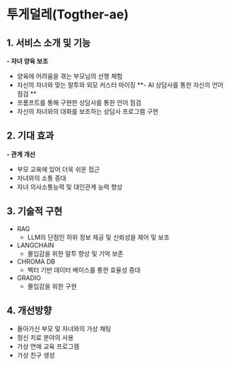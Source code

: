# 투게덜레(Togther-ae)

## 1. 서비스 소개 및 기능
**- 자녀 양육 보조**
  - 양육에 어려움을 겪는 부모님의 선행 체험
  - 자신의 자녀와 맞는 말투와 외모 커스터 마이징
**- AI 상담사를 통한 자신의 언어 점검 **
  - 프롬프트를 통해 구현한 상담사를 통한 언어 점검
  - 자신의 자녀와의 대화를 보조하는 상담사 프로그램 구현
    
## 2. 기대 효과
**- 관계 개선**
  - 부모 교육에 있어 더욱 쉬운 접근
  - 자녀와의 소통 증대
  - 자녀 의사소통능력 및 대인관계 능력 향상
    
## 3. 기술적 구현
- RAG
  - LLM의 단점인 허위 정보 제공 및 신뢰성을 제어 및 보조
- LANGCHAIN
  - 몰입감을 위한 말투 향상 및 기억 보존
- CHROMA DB
  - 벡터 기반 데이터 베이스를 통한 효율성 증대
- GRADIO
  - 몰입감을 위한 구현

## 4. 개선방향 
- 돌아가신 부모 및 자녀와의 가상 채팅
- 정신 치료 분야의 사용
- 가상 연애 교육 프로그램
- 가상 친구 생성


